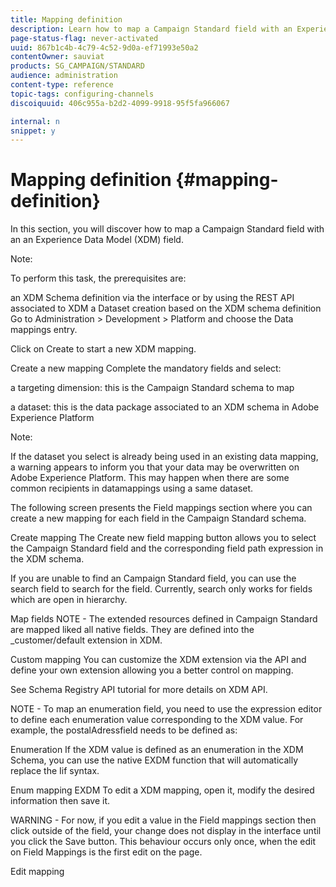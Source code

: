 ```yaml
---
title: Mapping definition
description: Learn how to map a Campaign Standard field with an Experience Data Model (XDM) field.
page-status-flag: never-activated
uuid: 867b1c4b-4c79-4c52-9d0a-ef71993e50a2
contentOwner: sauviat
products: SG_CAMPAIGN/STANDARD
audience: administration
content-type: reference
topic-tags: configuring-channels
discoiquuid: 406c955a-b2d2-4099-9918-95f5fa966067

internal: n
snippet: y
---
```


# Mapping definition {#mapping-definition}

In this section, you will discover how to map a Campaign Standard field with an an Experience Data Model (XDM) field.

Note:

To perform this task, the prerequisites are:

an XDM Schema definition via the interface or by using the REST API associated to XDM
a Dataset creation based on the XDM schema definition
Go to Administration > Development > Platform and choose the Data mappings entry.

Click on Create to start a new XDM mapping.

Create a new mapping
Complete the mandatory fields and select:

a targeting dimension: this is the Campaign Standard schema to map

a dataset: this is the data package associated to an XDM schema in Adobe Experience Platform

Note:

If the dataset you select is already being used in an existing data mapping, a warning appears to inform you that your data may be overwritten on Adobe Experience Platform. This may happen when there are some common recipients in datamappings using a same dataset.

The following screen presents the Field mappings section where you can create a new mapping for each field in the Campaign Standard schema.

Create mapping
The Create new field mapping button allows you to select the Campaign Standard field and the corresponding field path expression in the XDM schema.

If you are unable to find an Campaign Standard field, you can use the search field to search for the field. Currently, search only works for fields which are open in hierarchy.

Map fields
NOTE - The extended resources defined in Campaign Standard are mapped liked all native fields. They are defined into the _customer/default extension in XDM.

Custom mapping
You can customize the XDM extension via the API and define your own extension allowing you a better control on mapping.

See Schema Registry API tutorial for more details on XDM API.

NOTE - To map an enumeration field, you need to use the expression editor to define each enumeration value corresponding to the XDM value. For example, the postalAdressfield needs to be defined as:

Enumeration
If the XDM value is defined as an enumeration in the XDM Schema, you can use the native EXDM function that will automatically replace the Iif syntax.

Enum mapping EXDM
To edit a XDM mapping, open it, modify the desired information then save it.

WARNING - For now, if you edit a value in the Field mappings section then click outside of the field, your change does not display in the interface until you click the Save button. This behaviour occurs only once, when the edit on Field Mappings is the first edit on the page.

Edit mapping
